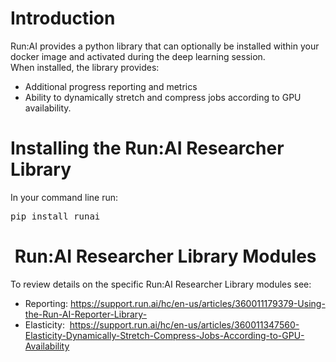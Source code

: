 # Introduction

Run:AI provides a python library that can optionally be installed within your docker image and activated during the deep learning session.   
When installed, the library provides:

*   Additional progress reporting and metrics
*   Ability to dynamically stretch and compress jobs according to GPU availability.

# Installing the Run:AI Researcher Library

In your command line run:

<pre>pip install runai</pre>

# &nbsp;Run:AI Researcher Library Modules

To review details on the specific Run:AI Researcher Library modules see:

*   Reporting:&nbsp;<https://support.run.ai/hc/en-us/articles/360011179379-Using-the-Run-AI-Reporter-Library->
*   Elasticity:&nbsp;&nbsp;<https://support.run.ai/hc/en-us/articles/360011347560-Elasticity-Dynamically-Stretch-Compress-Jobs-According-to-GPU-Availability>&nbsp;